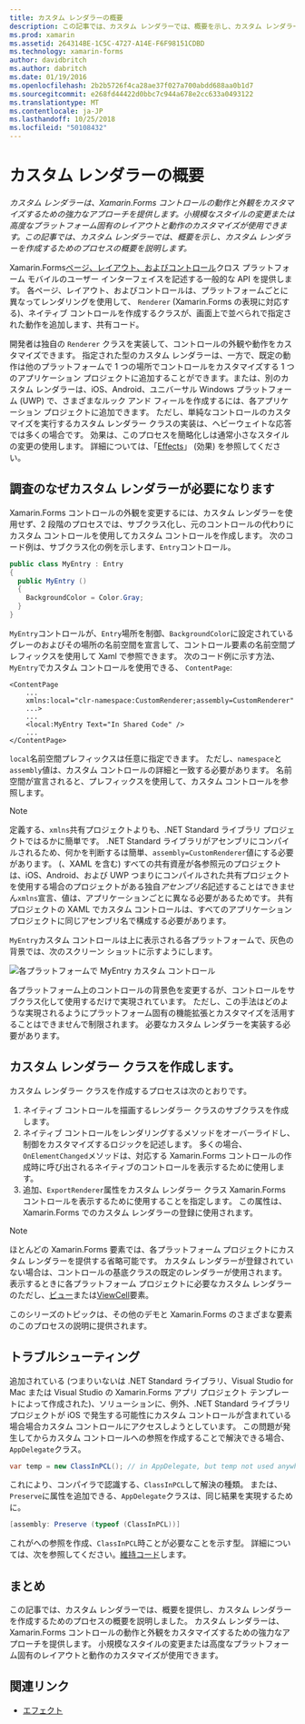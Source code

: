 ```yaml
---
title: カスタム レンダラーの概要
description: この記事では、カスタム レンダラーでは、概要を示し、カスタム レンダラーを作成するためのプロセスの概要を説明します。
ms.prod: xamarin
ms.assetid: 264314BE-1C5C-4727-A14E-F6F98151CDBD
ms.technology: xamarin-forms
author: davidbritch
ms.author: dabritch
ms.date: 01/19/2016
ms.openlocfilehash: 2b2b5726f4ca28ae37f027a700abdd688aa0b1d7
ms.sourcegitcommit: e268fd44422d0bbc7c944a678e2cc633a0493122
ms.translationtype: MT
ms.contentlocale: ja-JP
ms.lasthandoff: 10/25/2018
ms.locfileid: "50108432"
---
```

# <a name="introduction-to-custom-renderers"></a>カスタム レンダラーの概要

_カスタム レンダラーは、Xamarin.Forms コントロールの動作と外観をカスタマイズするための強力なアプローチを提供します。小規模なスタイルの変更または高度なプラットフォーム固有のレイアウトと動作のカスタマイズが使用できます。この記事では、カスタム レンダラーでは、概要を示し、カスタム レンダラーを作成するためのプロセスの概要を説明します。_

Xamarin.Forms[ページ、レイアウト、およびコントロール](~/xamarin-forms/user-interface/controls/index.md)クロス プラットフォーム モバイルのユーザー インターフェイスを記述する一般的な API を提供します。 各ページ、レイアウト、およびコントロールは、プラットフォームごとに異なってレンダリングを使用して、 `Renderer` (Xamarin.Forms の表現に対応する)、ネイティブ コントロールを作成するクラスが、画面上で並べられで指定された動作を追加します、共有コード。

開発者は独自の `Renderer` クラスを実装して、コントロールの外観や動作をカスタマイズできます。 指定された型のカスタム レンダラーは、一方で、既定の動作は他のプラットフォームで 1 つの場所でコントロールをカスタマイズする 1 つのアプリケーション プロジェクトに追加することができます。または、別のカスタム レンダラーは、iOS、Android、ユニバーサル Windows プラットフォーム (UWP) で、さまざまなルック アンド フィールを作成するには、各アプリケーション プロジェクトに追加できます。 ただし、単純なコントロールのカスタマイズを実行するカスタム レンダラー クラスの実装は、ヘビーウェイトな応答では多くの場合です。 効果は、このプロセスを簡略化しは通常小さなスタイルの変更の使用します。 詳細については、「[Effects](~/xamarin-forms/app-fundamentals/effects/index.md)」 (効果) を参照してください。

## <a name="examining-why-custom-renderers-are-necessary"></a>調査のなぜカスタム レンダラーが必要になります

Xamarin.Forms コントロールの外観を変更するには、カスタム レンダラーを使用せず、2 段階のプロセスでは、サブクラス化し、元のコントロールの代わりにカスタム コントロールを使用してカスタム コントロールを作成します。 次のコード例は、サブクラス化の例を示します、`Entry`コントロール。

```csharp
public class MyEntry : Entry
{
  public MyEntry ()
  {
    BackgroundColor = Color.Gray;
  }
}
```

`MyEntry`コントロールが、`Entry`場所を制御、`BackgroundColor`に設定されているグレーのおよびその場所の名前空間を宣言して、コントロール要素の名前空間プレフィックスを使用して Xaml で参照できます。 次のコード例に示す方法、`MyEntry`でカスタム コントロールを使用できる、 `ContentPage`:

```xaml
<ContentPage
    ...
    xmlns:local="clr-namespace:CustomRenderer;assembly=CustomRenderer"
    ...>
    ...
    <local:MyEntry Text="In Shared Code" />
    ...
</ContentPage>
```

`local`名前空間プレフィックスは任意に指定できます。 ただし、`namespace`と`assembly`値は、カスタム コントロールの詳細と一致する必要があります。 名前空間が宣言されると、プレフィックスを使用して、カスタム コントロールを参照します。

> [!NOTE]
> 定義する、`xmlns`共有プロジェクトよりも、.NET Standard ライブラリ プロジェクトではるかに簡単です。 .NET Standard ライブラリがアセンブリにコンパイルされるため、何かを判断するは簡単、`assembly=CustomRenderer`値にする必要があります。 (、XAML を含む) すべての共有資産が各参照元のプロジェクトは、iOS、Android、および UWP つまりにコンパイルされた共有プロジェクトを使用する場合のプロジェクトがある独自*アセンブリ名*記述することはできません`xmlns`宣言、値は、アプリケーションごとに異なる必要があるためです。 共有プロジェクトの XAML でカスタム コントロールは、すべてのアプリケーション プロジェクトに同じアセンブリ名で構成する必要があります。

`MyEntry`カスタム コントロールは上に表示される各プラットフォームで、灰色の背景では、次のスクリーン ショットに示すようにします。

![](introduction-images/screenshots.png "各プラットフォームで MyEntry カスタム コントロール")

各プラットフォーム上のコントロールの背景色を変更するが、コントロールをサブクラス化して使用するだけで実現されています。 ただし、この手法はどのような実現されるようにプラットフォーム固有の機能拡張とカスタマイズを活用することはできませんで制限されます。 必要なカスタム レンダラーを実装する必要があります。

## <a name="creating-a-custom-renderer-class"></a>カスタム レンダラー クラスを作成します。

カスタム レンダラー クラスを作成するプロセスは次のとおりです。

1. ネイティブ コントロールを描画するレンダラー クラスのサブクラスを作成します。
1. ネイティブ コントロールをレンダリングするメソッドをオーバーライドし、制御をカスタマイズするロジックを記述します。 多くの場合、`OnElementChanged`メソッドは、対応する Xamarin.Forms コントロールの作成時に呼び出されるネイティブのコントロールを表示するために使用します。
1. 追加、`ExportRenderer`属性をカスタム レンダラー クラス Xamarin.Forms コントロールを表示するために使用することを指定します。 この属性は、Xamarin.Forms でのカスタム レンダラーの登録に使用されます。

> [!NOTE]
> ほとんどの Xamarin.Forms 要素では、各プラットフォーム プロジェクトにカスタム レンダラーを提供する省略可能です。 カスタム レンダラーが登録されていない場合は、コントロールの基底クラスの既定のレンダラーが使用されます。 表示するときに各プラットフォーム プロジェクトに必要なカスタム レンダラーのただし、[ビュー](xref:Xamarin.Forms.View)または[ViewCell](xref:Xamarin.Forms.ViewCell)要素。

このシリーズのトピックは、その他のデモと Xamarin.Forms のさまざまな要素のこのプロセスの説明に提供されます。

## <a name="troubleshooting"></a>トラブルシューティング

追加されている (つまりいないは .NET Standard ライブラリ、Visual Studio for Mac または Visual Studio の Xamarin.Forms アプリ プロジェクト テンプレートによって作成された)、ソリューションに、例外、.NET Standard ライブラリ プロジェクトが iOS で発生する可能性にカスタム コントロールが含まれている場合場合カスタム コントロールにアクセスしようとしています。 この問題が発生してからカスタム コントロールへの参照を作成することで解決できる場合、`AppDelegate`クラス。

```csharp
var temp = new ClassInPCL(); // in AppDelegate, but temp not used anywhere
```

これにより、コンパイラで認識する、`ClassInPCL`して解決の種類。 または、`Preserve`に属性を追加できる、`AppDelegate`クラスは、同じ結果を実現するために。

```csharp
[assembly: Preserve (typeof (ClassInPCL))]
```

これがへの参照を作成、`ClassInPCL`時ことが必要なことを示す型。 詳細については、次を参照してください。[維持コード](~/ios/deploy-test/linker.md)します。

## <a name="summary"></a>まとめ

この記事では、カスタム レンダラーでは、概要を提供し、カスタム レンダラーを作成するためのプロセスの概要を説明しました。 カスタム レンダラーは、Xamarin.Forms コントロールの動作と外観をカスタマイズするための強力なアプローチを提供します。 小規模なスタイルの変更または高度なプラットフォーム固有のレイアウトと動作のカスタマイズが使用できます。


## <a name="related-links"></a>関連リンク

- [エフェクト](~/xamarin-forms/app-fundamentals/effects/index.md)
